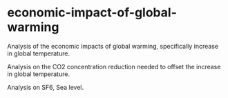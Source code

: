 # economic-impact-of-global-warming

Analysis of the economic impacts of global warming, specifically increase in global temperature.

Analysis on the CO2 concentration reduction needed to offset the increase in global temperature.

Analysis on SF6, Sea level.
